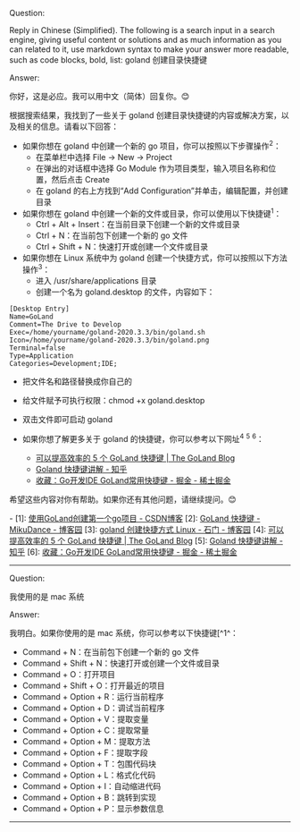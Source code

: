 Question:

Reply in Chinese (Simplified).
The following is a search input in a search engine, giving useful content or solutions and as much information as you can related to it, use markdown syntax to make your answer more readable, such as code blocks, bold, list:
goland 创建目录快捷键

Answer:

你好，这是必应。我可以用中文（简体）回复你。😊

根据搜索结果，我找到了一些关于 goland 创建目录快捷键的内容或解决方案，以及相关的信息。请看以下回答：

- 如果你想在 goland 中创建一个新的 go 项目，你可以按照以下步骤操作<sup>2</sup>：
  - 在菜单栏中选择 File -> New -> Project
  - 在弹出的对话框中选择 Go Module 作为项目类型，输入项目名称和位置，然后点击 Create
  - 在 goland 的右上方找到“Add Configuration”并单击，编辑配置，并创建目录
- 如果你想在 goland 中创建一个新的文件或目录，你可以使用以下快捷键<sup>1</sup>：
  - Ctrl + Alt + Insert：在当前目录下创建一个新的文件或目录
  - Ctrl + N：在当前包下创建一个新的 go 文件
  - Ctrl + Shift + N：快速打开或创建一个文件或目录
- 如果你想在 Linux 系统中为 goland 创建一个快捷方式，你可以按照以下方法操作<sup>3</sup>：
  - 进入 /usr/share/applications 目录
  - 创建一个名为 goland.desktop 的文件，内容如下：

```
[Desktop Entry]
Name=GoLand
Comment=The Drive to Develop
Exec=/home/yourname/goland-2020.3.3/bin/goland.sh
Icon=/home/yourname/goland-2020.3.3/bin/goland.png
Terminal=false
Type=Application
Categories=Development;IDE;
```

  - 把文件名和路径替换成你自己的
  - 给文件赋予可执行权限：chmod +x goland.desktop
  - 双击文件即可启动 goland

- 如果你想了解更多关于 goland 的快捷键，你可以参考以下网址<sup>4</sup> <sup>5</sup> <sup>6</sup>：
  - [可以提高效率的 5 个 GoLand 快捷键 | The GoLand Blog](https://blog.jetbrains.com/zh-hans/go/2022/06/06/5-goland-shortcuts-to-boost-your-productivity/)
  - [Goland 快捷键讲解 - 知乎](https://zhuanlan.zhihu.com/p/148127210)
  - [收藏：Go开发IDE GoLand常用快捷键 - 掘金 - 稀土掘金](https://juejin.cn/post/7035982199593631751)

希望这些内容对你有帮助。如果你还有其他问题，请继续提问。😊

\-
\[1]: [使用GoLand创建第一个go项目 - CSDN博客](https://blog.csdn.net/Ming13416908424/article/details/123371878)
\[2]: [GoLand 快捷键 - MikuDance - 博客园](https://www.cnblogs.com/just-save/p/12389901.html)
\[3]: [goland 创建快捷方式 Linux - 石门 - 博客园](https://www.cnblogs.com/a208606/p/10656131.html)
\[4]: [可以提高效率的 5 个 GoLand 快捷键 | The GoLand Blog](https://blog.jetbrains.com/zh-hans/go/2022/06/06/5-goland-shortcuts-to-boost-your-productivity/)
\[5]: [Goland 快捷键讲解 - 知乎](https://zhuanlan.zhihu.com/p/148127210)
\[6]: [收藏：Go开发IDE GoLand常用快捷键 - 掘金 - 稀土掘金](https://juejin.cn/post/7035982199593631751)

<hr/>

Question:

我使用的是 mac 系统

Answer:

我明白。如果你使用的是 mac 系统，你可以参考以下快捷键[^1^：
- Command + N：在当前包下创建一个新的 go 文件
- Command + Shift + N：快速打开或创建一个文件或目录
- Command + O：打开项目
- Command + Shift + O：打开最近的项目
- Command + Option + R：运行当前程序
- Command + Option + D：调试当前程序
- Command + Option + V：提取变量
- Command + Option + C：提取常量
- Command + Option + M：提取方法
- Command + Option + F：提取字段
- Command + Option + T：包围代码块
- Command + Option + L：格式化代码
- Command + Option + I：自动缩进代码
- Command + Option + B：跳转到实现
- Command + Option + P：显示参数信息


<hr/>

